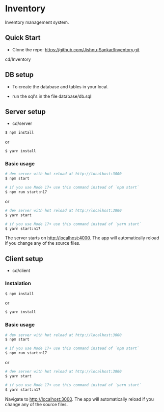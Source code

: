 # Inventory


 Inventory management system.
 
 
 
## Quick Start

- Clone the repo: https://github.com/Jishnu-Sankar/Inventory.git

cd/Inventory

## DB setup

- To create the database and tables in your local.

- run the sql's in the file database/db.sql

## Server setup

- cd/server

``` bash
$ npm install
```

or

``` bash
$ yarn install
```


### Basic usage

``` bash
# dev server with hot reload at http://localhost:3000
$ npm start 

# if you use Node 17+ use this command instead of `npm start`
$ npm run start:n17 
```

or 

``` bash
# dev server with hot reload at http://localhost:3000
$ yarn start

# if you use Node 17+ use this command instead of `yarn start`
$ yarn start:n17 
```


The server starts on [http://localhost:4000](http://localhost:4000). The app will automatically reload if you change any of the source files.


## Client setup

- cd/client
### Instalation

``` bash
$ npm install
```

or

``` bash
$ yarn install
```

### Basic usage

``` bash
# dev server with hot reload at http://localhost:3000
$ npm start 

# if you use Node 17+ use this command instead of `npm start`
$ npm run start:n17 
```

or 

``` bash
# dev server with hot reload at http://localhost:3000
$ yarn start

# if you use Node 17+ use this command instead of `yarn start`
$ yarn start:n17 
```

Navigate to [http://localhost:3000](http://localhost:3000). The app will automatically reload if you change any of the source files.


